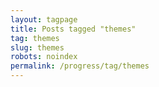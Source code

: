 ```yaml
---
layout: tagpage
title: Posts tagged "themes"
tag: themes
slug: themes
robots: noindex
permalink: /progress/tag/themes
---
```

